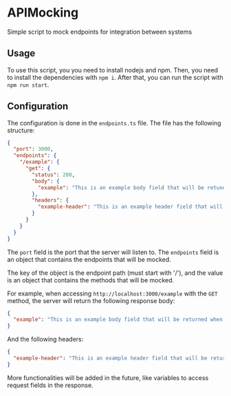 # APIMocking

Simple script to mock endpoints for integration between systems

## Usage

To use this script, you you need to install nodejs and npm. Then, you need to install the dependencies with `npm i`. After that, you can run the script with `npm run start`.

## Configuration

The configuration is done in the `endpoints.ts` file. The file has the following structure:

```json
{
  "port": 3000,
  "endpoints": {
    "/example": {
      "get": {
        "status": 200,
        "body": {
          "example": "This is an example body field that will be retuned when accessing /example."
        },
        "headers": {
          "example-header": "This is an example header field that will be retuned when accessing /example."
        }
      }
    }
  }
}
```

The `port` field is the port that the server will listen to. The `endpoints` field is an object that contains the endpoints that will be mocked.

The key of the object is the endpoint path (must start with '/'), and the value is an object that contains the methods that will be mocked.

For example, when accessing `http://localhost:3000/example` with the `GET` method, the server will return the following response body:

```json
{
  "example": "This is an example body field that will be returned when accessing /example."
}
```

And the following headers:

```json
{
  "example-header": "This is an example header field that will be returned when accessing /example."
}
```

More functionalities will be added in the future, like variables to access request fields in the response.
